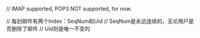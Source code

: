 // IMAP supported, POP3 NOT supported, for now.

// 每封邮件有两个Index：SeqNum和Uid
// SeqNum是永远连续的，无论用户是否删除了邮件
// Uid则是唯一不变的